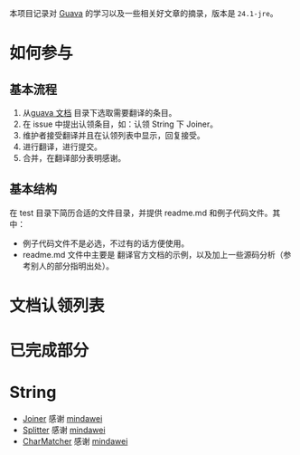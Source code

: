 本项目记录对 [Guava](https://github.com/google/guava) 的学习以及一些相关好文章的摘录，版本是 `24.1-jre`。

# 如何参与

## 基本流程
1. 从[guava 文档](https://github.com/google/guava/wiki) 目录下选取需要翻译的条目。
2. 在 issue 中提出认领条目，如：认领 String 下 Joiner。
3. 维护者接受翻译并且在认领列表中显示，回复接受。
4. 进行翻译，进行提交。
5. 合并，在翻译部分表明感谢。

## 基本结构
在 test 目录下简历合适的文件目录，并提供 readme.md 和例子代码文件。其中：
* 例子代码文件不是必选，不过有的话方便使用。
* readme.md 文件中主要是 翻译官方文档的示例，以及加上一些源码分析（参考别人的部分指明出处）。

# 文档认领列表

# 已完成部分
# String 
* [Joiner](https://github.com/JavaMilk/LearningGuava/tree/master/src/test/java/Strings/Joiner) 感谢 [mindawei](https://github.com/mindawei)
* [Splitter](https://github.com/JavaMilk/LearningGuava/tree/master/src/test/java/Strings/Splitter) 感谢 [mindawei](https://github.com/mindawei)
* [CharMatcher](https://github.com/JavaMilk/LearningGuava/tree/master/src/test/java/Strings/CharMatcher) 感谢 [mindawei](https://github.com/mindawei)

